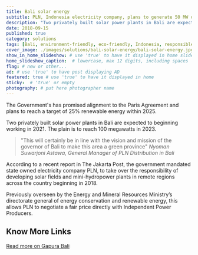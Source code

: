 ```yaml
---
title: Bali solar energy
subtitle: PLN, Indonesia electricity company, plans to generate 50 MW of renewable electricity in 2021 from two solar powered plants in Bali.
description: "Two privately built solar power plants in Bali are expected to beginning working in 2021. The plain is to reach 100 megawatts in 2023."
date: 2018-09-15
published: true
category: solutions
tags: [Bali, environment-friendly, eco-friendly, Indonesia, responsible-sources, renewable-energy, social-responsibility, sustainable-development]
cover_image: ./images/solutions/bali-solar-energy/bali-solar-energy.jpg
show_in_home_slideshow: # use 'true' to have it displayed in home slideshow
home_slideshow_caption:  # lowercase, max 12 digits, including spaces
flag: # new or other...
ad: # use 'true' to have post displaying AD
featured: true # use 'true' to have it displayed in home
sticky:  # 'true' or empty
photography: # put here photographer name
---
```


The Government's has promised alignment to the Paris Agreement and plans to reach a target of 25% renewable energy within 2025.

Two privately built solar power plants in Bali are expected to beginning working in 2021. The plain is to reach 100 megawatts in 2023.

>"This will certainly be in line with the vision and mission of the governor of Bali to make this area a green province" _Nyoman Suwarjoni Astawa, General Manager of PLN Distribution in Bali_

According to a recent report in The Jakarta Post, the government mandated  state owned electricity company PLN, to take over the responsibility of developing solar fields and mini-hydropower plants in remote regions across the country beginning in 2018.

Previously overseen by the Energy and Mineral Resources Ministry’s directorate general of energy conservation and renewable energy, this allows PLN to negotiate a fair price directly with Independent Power Producers.



## Know More Links

[Read more on Gapura Bali ](https://www.gapurabali.com/news/2018/10/02/pln-build-solar-energy-units-east-and-west-bali/1538469038)
